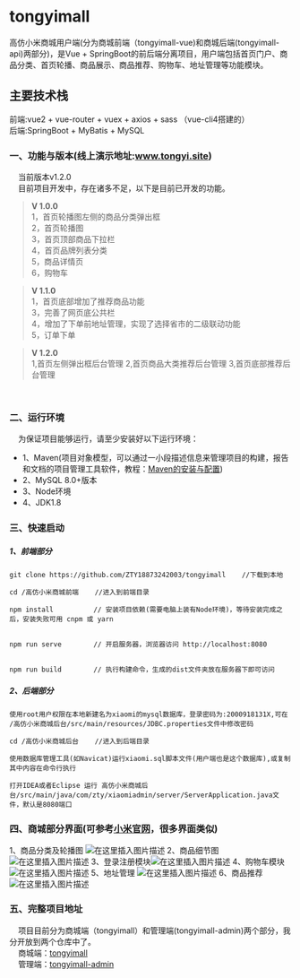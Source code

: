 # tongyimall
高仿小米商城用户端(分为商城前端（tongyimall-vue)和商城后端(tongyimall-api)两部分)，是Vue + SpringBoot的前后端分离项目，用户端包括首页门户、商品分类、首页轮播、商品展示、商品推荐、购物车、地址管理等功能模块。

## 主要技术栈
前端:vue2 + vue-router + vuex + axios + sass （vue-cli4搭建的）<br>
后端:SpringBoot + MyBatis + MySQL


### 一、功能与版本(线上演示地址:www.tongyi.site)
&nbsp;&nbsp;&nbsp;&nbsp;当前版本v1.2.0<br>
&nbsp;&nbsp;&nbsp;&nbsp;目前项目开发中，存在诸多不足，以下是目前已开发的功能。<br>

>**V 1.0.0**<br>
>1，首页轮播图左侧的商品分类弹出框<br>
>2，首页轮播图<br>
>3，首页顶部商品下拉栏<br>
>4，首页品牌列表分类<br>
>5，商品详情页<br>
>6，购物车<br>

>**V 1.1.0**<br>
>1，首页底部增加了推荐商品功能<br>
>3，完善了网页底公共栏<br>
>4，增加了下单前地址管理，实现了选择省市的二级联动功能<br>
>5，订单下单<br>

>**V 1.2.0**<br>
>1,首页左侧弹出框后台管理
>2,首页商品大类推荐后台管理
>3,首页底部推荐后台管理
<br>

### 二、运行环境
&nbsp;&nbsp;&nbsp;&nbsp;为保证项目能够运行，请至少安装好以下运行环境：
 + 1、Maven(项目对象模型，可以通过一小段描述信息来管理项目的构建，报告和文档的项目管理工具软件，教程：[Maven的安装与配置](https://blog.csdn.net/a805814077/article/details/100545928))
 + 2、MySQL 8.0+版本
 + 3、Node环境
 + 4、JDK1.8
 
### 三、快速启动
##### 1、前端部分
```
git clone https://github.com/ZTY18873242003/tongyimall    //下载到本地

cd /高仿小米商城前端    //进入到前端目录

npm install          // 安装项目依赖(需要电脑上装有Node环境)，等待安装完成之后，安装失败可用 cnpm 或 yarn


npm run serve        // 开启服务器，浏览器访问 http://localhost:8080


npm run build        // 执行构建命令，生成的dist文件夹放在服务器下即可访问
```

##### 2、后端部分
```
使用root用户权限在本地新建名为xiaomi的mysql数据库，登录密码为:2000918131X,可在 /高仿小米商城后台/src/main/resources/JDBC.properties文件中修改密码

cd /高仿小米商城后台    //进入到后端目录

使用数据库管理工具(如Navicat)运行xiaomi.sql脚本文件(用户端也是这个数据库),或复制其中内容在命令行执行

打开IDEA或者Eclipse 运行 高仿小米商城后台/src/main/java/com/zty/xiaomiadmin/server/ServerApplication.java文件，默认是8080端口
```

### 四、商城部分界面(可参考[小米官网](https://www.mi.com)，很多界面类似)
1、商品分类及轮播图
![在这里插入图片描述](https://cdn.jsdelivr.net/gh/ZTY18873242003/img/优雅的使用图床/QQ截图20210301091854.jpg)
2、商品细节图
![在这里插入图片描述](https://cdn.jsdelivr.net/gh/ZTY18873242003/img/优雅的使用图床/QQ截图20210301091911.jpg)
3、登录注册模块![在这里插入图片描述](https://img-blog.csdnimg.cn/20210205215801308.jpg?x-oss-process=image/watermark,type_ZmFuZ3poZW5naGVpdGk,shadow_10,text_aHR0cHM6Ly9ibG9nLmNzZG4ubmV0L1pob25ndG9uZ3lp,size_16,color_FFFFFF,t_70)
4、购物车模块![在这里插入图片描述](https://img-blog.csdnimg.cn/20210205215804719.jpg?x-oss-process=image/watermark,type_ZmFuZ3poZW5naGVpdGk,shadow_10,text_aHR0cHM6Ly9ibG9nLmNzZG4ubmV0L1pob25ndG9uZ3lp,size_16,color_FFFFFF,t_70)
5、地址管理
![在这里插入图片描述](https://img-blog.csdnimg.cn/20210214210955903.jpg?x-oss-process=image/watermark,type_ZmFuZ3poZW5naGVpdGk,shadow_10,text_aHR0cHM6Ly9ibG9nLmNzZG4ubmV0L1pob25ndG9uZ3lp,size_16,color_FFFFFF,t_70#pic_center)
6、商品推荐
![在这里插入图片描述](https://cdn.jsdelivr.net/gh/ZTY18873242003/img/优雅的使用图床/QQ截图20210301092202.jpg)

### 五、完整项目地址
&nbsp;&nbsp;&nbsp;&nbsp;项目目前分为商城端（tongyimall）和管理端(tongyimall-admin)两个部分，我分开放到两个仓库中了。<br>
&nbsp;&nbsp;&nbsp;&nbsp;商城端：[tongyimall](https://github.com/ZTY18873242003/tongyimall) <br>
&nbsp;&nbsp;&nbsp;&nbsp;管理端：[tongyimall-admin](https://github.com/ZTY18873242003/tongyimall-admin)
